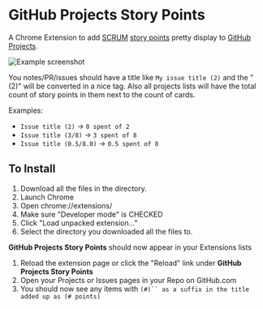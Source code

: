 # GitHub Projects Story Points

A Chrome Extension to add [SCRUM](https://en.wikipedia.org/wiki/Scrum_(software_development))
[story points](https://en.wikipedia.org/wiki/Planning_poker) pretty display to
[GitHub Projects](https://help.github.com/articles/about-projects/).

![Example screenshot](./screenshot.png)

You notes/PR/issues should have a title like `My issue title (2)` and the "(2)"
will be converted in a nice tag. Also all projects lists will have the total count
of story points in them next to the count of cards.

Examples:
* `Issue title (2)` -> `0 spent of 2`
* `Issue title (3/8)` -> `3 spent of 8`
* `Issue title (0.5/8.0)` -> `0.5 spent of 8`

## To Install

1. Download all the files in the directory.
1. Launch Chrome
1. Open chrome://extensions/
1. Make sure "Developer mode" is CHECKED
1. Click "Load unpacked extension..."
1. Select the directory you downloaded all the files to.

**GitHub Projects Story Points** should now appear in your Extensions lists

1. Reload the extension page or click the "Reload" link under **GitHub Projects Story Points**
1. Open your Projects or Issues pages in your Repo on GitHub.com
1. You should now see any items with `(#)`` as a suffix in the title added up as (# points)`
